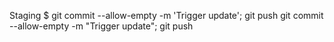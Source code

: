 Staging $ git commit --allow-empty -m 'Trigger update'; git push
git commit --allow-empty -m "Trigger update"; git push

